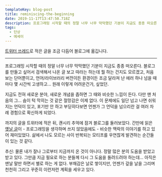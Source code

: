 ```yaml
---
templateKey: blog-post
title: reminiscing-the-beginning
date: 2019-11-17T13:47:50.718Z
description: 프로그래밍 시작할 때의 정말 너무 너무 막막했던 기분이 지금도 종종 떠오른다.
tags:
  - 단상
  - 에세이
---
```

[트위터 쓰레드](https://twitter.com/heejongahn/status/1195546663781199878)로 적은 글을 조금 다듬어 블로그에 옮깁니다.

- - -

프로그래밍 시작할 때의 정말 너무 너무 막막했던 기분이 지금도 종종 떠오른다. 블로그를 만들고 싶어서 검색해서 나온 글 보고 따라는 하는데 뭘 하는 건지도 모르겠고, 처음 보는 단어뿐이고, 언어/라이브러리 버전이든 환경이든 조금 달라져 난 에러 하나 넘을 때마다 몇 시간씩 고생하고... 원래 이렇게 어려운건가, 싶었던.

지금도 전혀 새로운 분야, 새로운 개념을 좁하면 그 때와 비슷한 느낌이 든다. 다만 맨 처음의 그… 숨이 턱 막히는 것 같은 절망감은 이제 없다. 이 문제에도 일단 넘고 나면 쉬워지는 언덕이 있고, 포기만 안 하고 부딛히다보면 언젠가 그 언덕을 넘으리란 걸 여러 차례 경험으로 확신하게 되었다.

까지의 글을 트위터에 적은 뒤, 괜시리 추억에 잠겨 블로그를 둘러보았다. 간만에 읽은 [옛날 글](https://ahnheejong.name/articles/on-climbing-sandhill/)이 - 프로그래밍을 생각하며 쓰지 않았음에도 - 비슷한 맥락의 이야기를 하고 있어 재미있었다. 삶에서 나도 모르는 사이 반복되는 모티프를 우연찮게 발견하는 순간들이 있는 것 같다.

추신: 물론 내가 잘나 그로부터 지금까지 온 것이 아니다. 정말 많은 분의 도움을 받았고 받고 있다. 그만큼 지금 필요로 하는 분들께 다시 그 도움을 돌려드려야 하는데… 아직은 맨날 말만 하면서 별로 하는 게 없다. 부채감은 날로 쌓이지만, 언젠가 갚을 날을 그리며 천천히 그리고 꾸준히 이런저런 계획을 세우고 있다.
